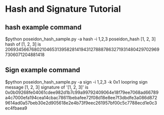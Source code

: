 # Hash and Signature Tutorial

## hash example command
$python poseidon_hash_sample.py -a hash -i 1,2,3 
poseidon_hash [1, 2, 3]
hash of [1, 2, 3] is 20693456676802104653139582814194312788878632719314804297029697306071204881418

## Sign example command
$python poseidon_hash_sample.py  -a sign -i 1,2,3 -k 0x1
loopring sign message [1, 2, 3]
signature of '[1, 2, 3]' is 0x0b09268fe04061cdee982d1b7c99a99792409064e18f79ee7068ad66789a4c7000efa194cea14cbac78611bebafee72f08d18e8ee7f3dbdfe3a086d8729614ad0a57beb30e2d905618e2e4b73f9eec261957bf00c5c7788ecd1e0c3ec4fbaea9
